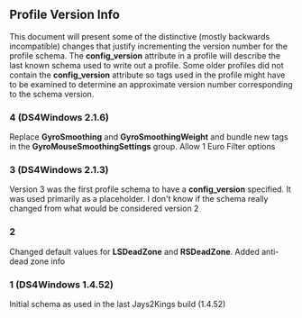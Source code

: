 ## Profile Version Info

This document will present some of the distinctive (mostly backwards incompatible)
changes that justify incrementing the version number for the profile schema.
The **config_version** attribute in a profile will describe the last known schema
used to write out a profile. Some older profiles did not contain the
**config_version** attribute so tags used in the profile might have to be examined
to determine an approximate version number corresponding to the schema version.

### 4 (DS4Windows 2.1.6)

Replace **GyroSmoothing** and **GyroSmoothingWeight** and bundle new tags
in the **GyroMouseSmoothingSettings** group. Allow 1 Euro Filter options

### 3 (DS4Windows 2.1.3)

Version 3 was the first profile schema to have a **config_version**
specified. It was used primarily as a placeholder. I don't know
if the schema really changed from what would be considered
version 2

### 2

Changed default values for **LSDeadZone** and **RSDeadZone**.
Added anti-dead zone info

### 1 (DS4Windows 1.4.52)

Initial schema as used in the last Jays2Kings build (1.4.52)

